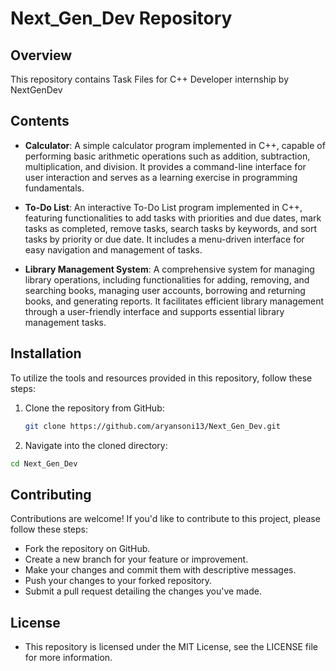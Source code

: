 # Next_Gen_Dev Repository

## Overview
This repository contains Task Files for C++ Developer internship by NextGenDev

## Contents

- **Calculator**: A simple calculator program implemented in C++, capable of performing basic arithmetic operations such as addition, subtraction, multiplication, and division. It provides a command-line interface for user interaction and serves as a learning exercise in programming fundamentals.

- **To-Do List**: An interactive To-Do List program implemented in C++, featuring functionalities to add tasks with priorities and due dates, mark tasks as completed, remove tasks, search tasks by keywords, and sort tasks by priority or due date. It includes a menu-driven interface for easy navigation and management of tasks.

- **Library Management System**: A comprehensive system for managing library operations, including functionalities for adding, removing, and searching books, managing user accounts, borrowing and returning books, and generating reports. It facilitates efficient library management through a user-friendly interface and supports essential library management tasks.



## Installation
To utilize the tools and resources provided in this repository, follow these steps:

1. Clone the repository from GitHub:
   ```bash
   git clone https://github.com/aryansoni13/Next_Gen_Dev.git

2. Navigate into the cloned directory:
  ```bash
  cd Next_Gen_Dev
```

## Contributing
Contributions are welcome! If you'd like to contribute to this project, please follow these steps:

- Fork the repository on GitHub.
- Create a new branch for your feature or improvement.
- Make your changes and commit them with descriptive messages.
- Push your changes to your forked repository.
- Submit a pull request detailing the changes you've made.

## License
- This repository is licensed under the MIT License, see the LICENSE file for more information.
